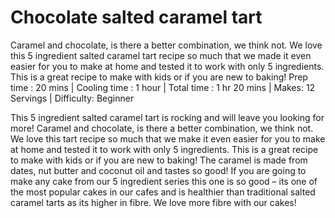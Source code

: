 # Chocolate salted caramel tart

Caramel and chocolate, is there a better combination, we think not. We love this 5 ingredient salted caramel tart recipe so much that we made it even easier for you to make at home and tested it to work with only 5 ingredients. This is a great recipe to make with kids or if you are new to baking!
Prep time : 20 mins | Cooling time : 1 hour | Total time : 1 hr 20 mins | Makes: 12 Servings | Difficulty: Beginner



This 5 ingredient salted caramel tart is rocking and will leave you looking for more! Caramel and chocolate, is there a better combination, we think not. We love this tart recipe so much that we make it even easier for you to make at home and tested it to work with only 5 ingredients. This is a great recipe to make with kids or if you are new to baking! The caramel is made from dates, nut butter and coconut oil and tastes so good! If you are going to make any cake from our 5 ingredient series this one is so good – its one of the most popular cakes in our cafes and is healthier than traditional salted caramel tarts as its higher in fibre. We love more fibre with our cakes!
